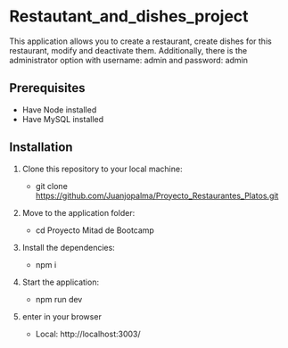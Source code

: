 # Restautant_and_dishes_project

This application allows you to create a restaurant, create dishes for this restaurant, modify and deactivate them. 
Additionally, there is the administrator option with username: admin and password: admin

## Prerequisites
- Have Node installed
- Have MySQL installed

## Installation
1. Clone this repository to your local machine: 
   - git clone https://github.com/Juanjopalma/Proyecto_Restaurantes_Platos.git

2. Move to the application folder:
   - cd Proyecto Mitad de Bootcamp
     
3. Install the dependencies:
   - npm i

4. Start the application:
   - npm run dev

5. enter in your browser
   - Local:   http://localhost:3003/
